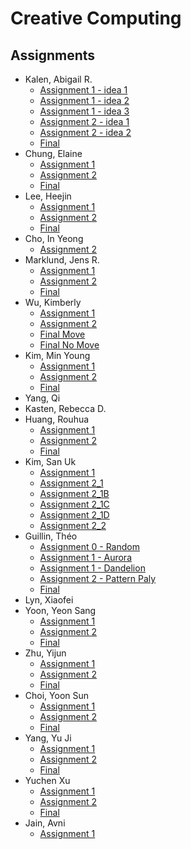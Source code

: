 # Creative Computing

## Assignments
* Kalen, Abigail R.
  * [Assignment 1 - idea 1](https://jinsung.github.io/sva-cc-spring-2017/work/abby/Homework/Idea_1/index.html)
  * [Assignment 1 - idea 2](https://jinsung.github.io/sva-cc-spring-2017/work/abby/Homework/Idea_2/index.html)
  * [Assignment 1 - idea 3](https://jinsung.github.io/sva-cc-spring-2017/work/abby/Homework/Idea_3/index.html)
  * [Assignment 2 - idea 1](https://jinsung.github.io/sva-cc-spring-2017/work/abby/Homework2/Idea_01/index.html)
  * [Assignment 2 - idea 2](https://jinsung.github.io/sva-cc-spring-2017/work/abby/Homework2/Idea_02/index.html)
  * [Final](https://jinsung.github.io/sva-cc-spring-2017/work/abby/Final/index.html)
* Chung, Elaine
  * [Assignment 1](https://jinsung.github.io/sva-cc-spring-2017/work/elainechung/Assignment_1/index.html)
  * [Assignment 2](https://jinsung.github.io/sva-cc-spring-2017/work/elainechung/Assignment_2/index.html)
  * [Final](https://jinsung.github.io/sva-cc-spring-2017/work/elainechung/Final/index.html)
* Lee, Heejin
  * [Assignment 1](https://jinsung.github.io/sva-cc-spring-2017/work/jenny/assignment_1/index.html)
  * [Assignment 2](https://jinsung.github.io/sva-cc-spring-2017/work/jenny/assignment_2/index.html)
  * [Final](https://jinsung.github.io/sva-cc-spring-2017/work/jenny/FinalProject/index.html)
* Cho, In Yeong
  * [Assignment 2](https://jinsung.github.io/sva-cc-spring-2017/work/janecho/assignment_2/index.html)
* Marklund, Jens R.
  * [Assignment 1](https://jinsung.github.io/sva-cc-spring-2017/work/jens/assignment_1/index.html)
  * [Assignment 2](https://jinsung.github.io/sva-cc-spring-2017/work/jens/assignment_2/index.html)
  * [Final](https://github.com/jinsung/sva-cc-spring-2017/tree/master/work/jens//Final/sketch_3/)
* Wu, Kimberly
  * [Assignment 1](https://jinsung.github.io/sva-cc-spring-2017/work/wukimberly/assignment_1/index.html)
  * [Assignment 2](https://jinsung.github.io/sva-cc-spring-2017/work/wukimberly/assignment_2/index.html)
  * [Final Move](https://jinsung.github.io/sva-cc-spring-2017/work/wukimberly/Final_move/index.html)
  * [Final No Move](https://jinsung.github.io/sva-cc-spring-2017/work/wukimberly/Final_no_move/index.html)
* Kim, Min Young
  * [Assignment 1](https://jinsung.github.io/sva-cc-spring-2017/work/minyeong/minyeong_A1/index.html)
  * [Assignment 2](https://jinsung.github.io/sva-cc-spring-2017/work/minyeong/minyeong_A2/index.html)
  * [Final](https://jinsung.github.io/sva-cc-spring-2017/work/minyeong/MinYeong_Final/index.html)
* Yang, Qi
* Kasten, Rebecca D.
* Huang, Rouhua
  * [Assignment 1](https://jinsung.github.io/sva-cc-spring-2017/work/Ruohua/assignment_1/index.html)
  * [Assignment 2](https://jinsung.github.io/sva-cc-spring-2017/work/Ruohua/assignment_2/index.html)
  * [Final](https://github.com/jinsung/sva-cc-spring-2017/tree/master/work/Ruohua/sketch_1_ver2/)
* Kim, San Uk
  * [Assignment 1](https://jinsung.github.io/sva-cc-spring-2017/work/sanuk/assignment_1/index.html)
  * [Assignment 2_1](https://jinsung.github.io/sva-cc-spring-2017/work/sanuk/assignment_2/HW2_1/index.html)
  * [Assignment 2_1B](https://jinsung.github.io/sva-cc-spring-2017/work/sanuk/assignment_2/HW2_1B/index.html)
  * [Assignment 2_1C](https://jinsung.github.io/sva-cc-spring-2017/work/sanuk/assignment_2/HW2_1C/index.html)
  * [Assignment 2_1D](https://jinsung.github.io/sva-cc-spring-2017/work/sanuk/assignment_2/HW2_1D/index.html)
  * [Assignment 2_2](https://jinsung.github.io/sva-cc-spring-2017/work/sanuk/assignment_2/HW2_2/index.html)
* Guillin, Théo
  * [Assignment 0 - Random](https://jinsung.github.io/sva-cc-spring-2017/work/theo/BONUS_random/index.html)
  * [Assignment 1 - Aurora](https://jinsung.github.io/sva-cc-spring-2017/work/theo/PROJECT_01/aurora/index.html)
  * [Assignment 1 - Dandelion](https://jinsung.github.io/sva-cc-spring-2017/work/theo/PROJECT_01/dandelion/index.html)
  * [Assignment 2 - Pattern Paly](https://jinsung.github.io/sva-cc-spring-2017/work/theo/PROJECT_02/pattern_play_01/index.html)
  * [Final](https://jinsung.github.io/sva-cc-spring-2017/work/theo/ZYNTH_2/index.html)
* Lyn, Xiaofei
* Yoon, Yeon Sang
  * [Assignment 1](https://jinsung.github.io/sva-cc-spring-2017/work/YeonSangYoon/assignment_1/index.html)
  * [Assignment 2](https://jinsung.github.io/sva-cc-spring-2017/work/YeonSangYoon/assignment_2/index.html)
  * [Final](https://jinsung.github.io/sva-cc-spring-2017/work/YeonSangYoon/final/index.html)
* Zhu, Yijun
  * [Assignment 1](https://jinsung.github.io/sva-cc-spring-2017/work/yijunzhu/homework/0210/index.html)
  * [Assignment 2](https://jinsung.github.io/sva-cc-spring-2017/work/yijunzhu/assignment_2/index.html)
  * [Final](https://jinsung.github.io/sva-cc-spring-2017/work/yijunzhu/Final/index.html)
* Choi, Yoon Sun
  * [Assignment 1](https://jinsung.github.io/sva-cc-spring-2017/work/yoonsun/assignment_01/index.html)
  * [Assignment 2](https://jinsung.github.io/sva-cc-spring-2017/work/yoonsun/assignment_02/index.html)
  * [Final](https://jinsung.github.io/sva-cc-spring-2017/work/yoonsun/final/stoody_animation/index.html)
* Yang, Yu Ji
  * [Assignment 1](https://jinsung.github.io/sva-cc-spring-2017/work/yuji/AS_1/index.html)
  * [Assignment 2](https://jinsung.github.io/sva-cc-spring-2017/work/yuji/Assignment2/index.html)
  * [Final](https://jinsung.github.io/sva-cc-spring-2017/work/yuji/yuji_Final/Final/index.html)
* Yuchen Xu
  * [Assignment 1](https://jinsung.github.io/sva-cc-spring-2017/work/yuchenxu/assignment_1/index.html)
  * [Assignment 2](https://jinsung.github.io/sva-cc-spring-2017/work/yuchenxu/assignment_2/index.html)
  * [Final](https://jinsung.github.io/sva-cc-spring-2017/work/yuchenxu/Final/index.html)
* Jain, Avni
  * [Assignment 1](https://jinsung.github.io/sva-cc-spring-2017/work/Avni/assignment_01/index.html)
